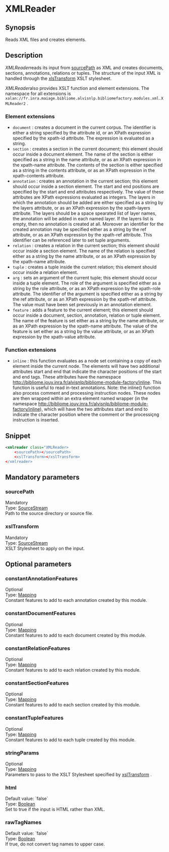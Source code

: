 <h1 class="module">XMLReader</h1>

## Synopsis

Reads XML files and creates elements.

## Description

*XMLReader*reads its input from <a href="#sourcePath" class="param">sourcePath</a> as XML and creates documents, sections, annotations, relations or tuples. The structure of the input XML is handled through the <a href="#xlsTransform" class="param">xlsTransform</a> XSLT stylesheet.

*XMLReader*also provides XSLT function and element extensions. The namespace for all extensions is `xalan://fr.inra.maiage.bibliome.alvisnlp.bibliomefactory.modules.xml.XMLReader2` .

### Element extensions
*  `document` : creates a document in the current corpus. The identifier is either a string specified by the attribute id, or an XPath expression specified by the xpath-id attribute. The expression is evaluated as a string.
*  `section` : creates a section in the current document; this element should occur inside a document element. The name of the section is either specified as a string in the name attribute, or as an XPath expression in the xpath-name attribute. The contents of the section is either specified as a string in the contents attribute, or as an XPath expression in the xpath-contents attribute.
*  `annotation` : creates an annotation in the current section; this element should occur inside a section element. The start and end positions are specified by the start and end attributes respectively. The value of these attributes are XPath expressions evaluated as integers. The layers in which the annotation should be added are either specified as a string by the layers attribute, or as an XPath expression by the xpath-layers attribute. The layers should be a space spearated list of layer names, the annotation will be added in each named layer. If the layers list is empty, then no annotation is created at all. Moreover an identifier for the created annotation may be specified either as a string by the ref attribute, or as an XPath expression by the xpath-ref attribute. This identifier can be referenced later to set tuple arguments.
*  `relation` : creates a relation in the current section; this element should occur inside a section element. The name of the relation is specified either as a string by the name attribute, or as an XPath expression by the xpath-name attribute.
*  `tuple` : creates a tuple inside the current relation; this element should occur inside a relation element.
*  `arg` : sets an argument of the current tuple; this element should occur inside a tuple element. The role of the argument is specified either as a string by the role attribute, or as an XPath expression by the xpath-role attribute. The identifier of the argument is specified either as a string by the ref attribute, or as an XPath expression by the xpath-ref attribute. The value must have been set previously in an annotation element.
*  `feature` : adds a feature to the current element; this element should occur inside a document, section, annotation, relation or tuple element. The name of the feature is set either as a string by the name attribute, or as an XPath expression by the xpath-name attribute. The value of the feature is set either as a string by the value attribute, or as an XPath expression by the xpath-value attribute.



### Function extensions
*  `inline` : this function evaluates as a node set containing a copy of each element inside the current node. The elements will have two additional attributes start and end that indicate the character positions of the start and end tags. These attributes have the namespace http://bibliome.jouy.inra.fr/alvisnlp/bibliome-module-factory/inline. This function is useful to read in-text annotations. Note: the inline() function also process comment and processing instruction nodes. These nodes are then wrapped within an extra element named wrapper (in the namespace http://bibliome.jouy.inra.fr/alvisnlp/bibliome-module-factory/inline), which will have the two attributes start and end to indicate the character position where the comment or the processiçng instruction is inserted.



## Snippet



```xml
<xmlreader class="XMLReader>
    <sourcePath></sourcePath>
    <xslTransform></xslTransform>
</xmlreader>
```

## Mandatory parameters

<h3 id="sourcePath" class="param">sourcePath</h3>

<div class="param-level param-level-mandatory">Mandatory
</div>
<div class="param-type">Type: <a href="../converter/fr.inra.maiage.bibliome.util.streams.SourceStream" class="converter">SourceStream</a>
</div>
Path to the source directory or source file.

<h3 id="xslTransform" class="param">xslTransform</h3>

<div class="param-level param-level-mandatory">Mandatory
</div>
<div class="param-type">Type: <a href="../converter/fr.inra.maiage.bibliome.util.streams.SourceStream" class="converter">SourceStream</a>
</div>
XSLT Stylesheet to apply on the input.

## Optional parameters

<h3 id="constantAnnotationFeatures" class="param">constantAnnotationFeatures</h3>

<div class="param-level param-level-optional">Optional
</div>
<div class="param-type">Type: <a href="../converter/fr.inra.maiage.bibliome.alvisnlp.core.module.types.Mapping" class="converter">Mapping</a>
</div>
Constant features to add to each annotation created by this module.

<h3 id="constantDocumentFeatures" class="param">constantDocumentFeatures</h3>

<div class="param-level param-level-optional">Optional
</div>
<div class="param-type">Type: <a href="../converter/fr.inra.maiage.bibliome.alvisnlp.core.module.types.Mapping" class="converter">Mapping</a>
</div>
Constant features to add to each document created by this module.

<h3 id="constantRelationFeatures" class="param">constantRelationFeatures</h3>

<div class="param-level param-level-optional">Optional
</div>
<div class="param-type">Type: <a href="../converter/fr.inra.maiage.bibliome.alvisnlp.core.module.types.Mapping" class="converter">Mapping</a>
</div>
Constant features to add to each relation created by this module.

<h3 id="constantSectionFeatures" class="param">constantSectionFeatures</h3>

<div class="param-level param-level-optional">Optional
</div>
<div class="param-type">Type: <a href="../converter/fr.inra.maiage.bibliome.alvisnlp.core.module.types.Mapping" class="converter">Mapping</a>
</div>
Constant features to add to each section created by this module.

<h3 id="constantTupleFeatures" class="param">constantTupleFeatures</h3>

<div class="param-level param-level-optional">Optional
</div>
<div class="param-type">Type: <a href="../converter/fr.inra.maiage.bibliome.alvisnlp.core.module.types.Mapping" class="converter">Mapping</a>
</div>
Constant features to add to each tuple created by this module.

<h3 id="stringParams" class="param">stringParams</h3>

<div class="param-level param-level-optional">Optional
</div>
<div class="param-type">Type: <a href="../converter/fr.inra.maiage.bibliome.alvisnlp.core.module.types.Mapping" class="converter">Mapping</a>
</div>
Parameters to pass to the XSLT Stylesheet specified by <a href="#xslTransform" class="param">xslTransform</a> .

<h3 id="html" class="param">html</h3>

<div class="param-level param-level-default-value">Default value: `false`
</div>
<div class="param-type">Type: <a href="../converter/java.lang.Boolean" class="converter">Boolean</a>
</div>
Set to true if the input is HTML rather than XML.

<h3 id="rawTagNames" class="param">rawTagNames</h3>

<div class="param-level param-level-default-value">Default value: `false`
</div>
<div class="param-type">Type: <a href="../converter/java.lang.Boolean" class="converter">Boolean</a>
</div>
If true, do not convert tag names to upper case.


